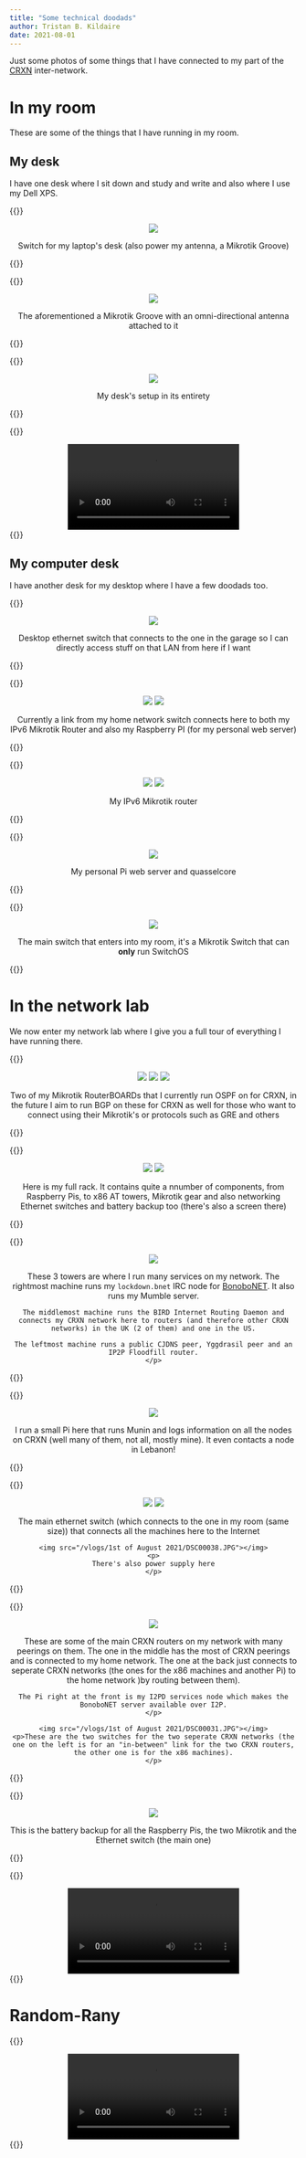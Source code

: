 ```yaml
---
title: "Some technical doodads"
author: Tristan B. Kildaire
date: 2021-08-01
---
```


Just some photos of some things that I have connected to my part of the [CRXN](/projects/crxn) inter-network.

# In my room

These are some of the things that I have running in my room.

## My desk

I have one desk where I sit down and study and write and also where I use my Dell XPS.

{{<bruh>}}
<center>
    <img src="/vlogs/1st%20of%20August%202021/DSC00008.JPG"></img>
    <p>Switch for my laptop's desk (also power my antenna, a Mikrotik Groove)</p>
</center>
{{</bruh>}}

{{<bruh>}}
<center>
    <img src="/vlogs/1st%20of%20August%202021/DSC00009.JPG"></img>
    <p>The aforementioned a Mikrotik Groove with an omni-directional antenna attached to it</p>
</center>
{{</bruh>}}

{{<bruh>}}
<center>
    <img src="/vlogs/1st%20of%20August%202021/DSC00011.JPG"></img>
    <p>My desk's setup in its entirety</p>
</center>
{{</bruh>}}

{{<bruh>}}
<center>
    <video src="/vlogs/1st%20of%20August%202021/MOV00039.WEBM" controls></video>
</center>
{{</bruh>}}

## My computer desk

I have another desk for my desktop where I have a few doodads too.

{{<bruh>}}
<center>
    <img src="/vlogs/1st of August 2021/DSC00012.JPG"></img>
    <p>Desktop ethernet switch that connects to the one in the garage so I can directly access stuff on that LAN from here if I want</p>
</center>
{{</bruh>}}

{{<bruh>}}
<center>
    <img src="/vlogs/1st of August 2021/DSC00013.JPG"></img>
    <img src="/vlogs/1st of August 2021/DSC00014.JPG"></img>
    <p>Currently a link from my home network switch connects here to both my IPv6 Mikrotik Router and also my Raspberry PI (for my personal web server)</p>
</center>
{{</bruh>}}

{{<bruh>}}
<center>
    <img src="/vlogs/1st of August 2021/DSC00015.JPG"></img>
    <img src="/vlogs/1st of August 2021/DSC00017.JPG"></img>
    <p>My IPv6 Mikrotik router</p>
</center>
{{</bruh>}}

{{<bruh>}}
<center>
    <img src="/vlogs/1st of August 2021/DSC00018.JPG"></img>
    <p>My personal Pi web server and quasselcore</p>
</center>
{{</bruh>}}

{{<bruh>}}
<center>
    <img src="/vlogs/1st of August 2021/DSC00019.JPG"></img>
    <p>The main switch that enters into my room, it's a Mikrotik Switch that can <b>only</b> run SwitchOS</p>
</center>
{{</bruh>}}

# In the network lab

We now enter my network lab where I give you a full tour of everything I have running there.

{{<bruh>}}
<center>
    <img src="/vlogs/1st of August 2021/DSC00023.JPG"></img>
    <img src="/vlogs/1st of August 2021/DSC00034.JPG"></img>
    <img src="/vlogs/1st of August 2021/DSC00035.JPG"></img>
    <p>Two of my Mikrotik RouterBOARDs that I currently run OSPF on for CRXN, in the future I aim to run BGP on these for CRXN as well for those who want to connect using their Mikrotik's or protocols such as GRE and others</p>
</center>
{{</bruh>}}

{{<bruh>}}
<center>
    <img src="/vlogs/1st of August 2021/DSC00023.JPG"></img>
    <img src="/vlogs/1st of August 2021/DSC00026.JPG"></img>
    <p>Here is my full rack. It contains quite a nnumber of components, from Raspberry Pis, to x86 AT towers, Mikrotik gear and also networking Ethernet switches and battery backup too (there's also a screen there)</p>
</center>
{{</bruh>}}

{{<bruh>}}
<center>
    <img src="/vlogs/1st of August 2021/DSC00023.JPG"></img>
    <p>These 3 towers are where I run many services on my network. The rightmost machine runs my <code>lockdown.bnet</code> IRC node for <a href="/projects/bonobonet">BonoboNET</a>. It also runs my Mumble server.
    
    The middlemost machine runs the BIRD Internet Routing Daemon and connects my CRXN network here to routers (and therefore other CRXN networks) in the UK (2 of them) and one in the US.

    The leftmost machine runs a public CJDNS peer, Yggdrasil peer and an IP2P Floodfill router.
    </p>
</center>
{{</bruh>}}



{{<bruh>}}
<center>
    <img src="/vlogs/1st of August 2021/DSC00036.JPG"></img>
    <p>I run a small Pi here that runs Munin and logs information on all the nodes on CRXN (well many of them, not all, mostly mine). It even contacts a node in Lebanon!
    </p>
</center>
{{</bruh>}}



{{<bruh>}}
<center>
    <img src="/vlogs/1st of August 2021/DSC00029.JPG"></img>
    <img src="/vlogs/1st of August 2021/DSC00037.JPG"></img>
    <p>The main ethernet switch (which connects to the one in my room (same size)) that connects all the machines here to the Internet
    </p>

    <img src="/vlogs/1st of August 2021/DSC00038.JPG"></img>
    <p>
    There's also power supply here
    </p>
</center>
{{</bruh>}}

{{<bruh>}}
<center>
    <img src="/vlogs/1st of August 2021/DSC00030.JPG"></img>
    <p>These are some of the main CRXN routers on my network with many peerings on them. The one in the middle has the most of CRXN peerings and is connected to my home network. The one at the back just connects to seperate CRXN networks (the ones for the x86 machines and another Pi) to the home network )by routing between them).

    The Pi right at the front is my I2PD services node which makes the BonoboNET server available over I2P.
    </p>

    <img src="/vlogs/1st of August 2021/DSC00031.JPG"></img>
    <p>These are the two switches for the two seperate CRXN networks (the one on the left is for an "in-between" link for the two CRXN routers, the other one is for the x86 machines).
    </p>
</center>
{{</bruh>}}

{{<bruh>}}
<center>
    <img src="/vlogs/1st of August 2021/DSC00033.JPG"></img>
    <p>This is the battery backup for all the Raspberry Pis, the two Mikrotik and the Ethernet switch (the main one)
    </p>
</center>
{{</bruh>}}

{{<bruh>}}
<center>
    <video src="/vlogs/1st%20of%20August%202021/MOV00041.WEBM" controls></video>
</center>
{{</bruh>}}

# Random-Rany

{{<bruh>}}
<center>
    <video src="/vlogs/1st%20of%20August%202021/MOV00042.WEBM" controls></video>
</center>
{{</bruh>}}